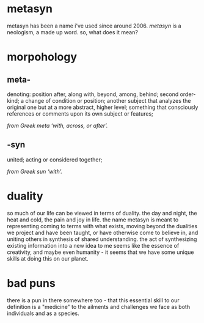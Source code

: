 # metasyn

metasyn has been a name i've used since around 2006. _metasyn_ is a neologism,
a made up word. so, what does it mean?

# morpohology

## meta-

denoting: position after, along with, beyond, among, behind; second
order-kind; a change of condition or position; another subject that
analyzes the original one but at a more abstract, higher level;
something that consciously references or comments upon its own subject
or features;

_from Greek meta ‘with, across, or after’._

## -syn

united; acting or considered together;

_from Greek sun ‘with’._

# duality

so much of our life can be viewed in terms of duality. the day and night,
the heat and cold, the pain and joy in life. the name metasyn is meant to
representing coming to terms with what exists, moving beyond the dualities we
project and have been taught, or have otherwise come to believe in, and uniting
others in synthesis of shared understanding. the act of synthesizing existing
information into a new idea to me seems like the essence of creativity, and
maybe even humanity - it seems that we have some unique skills at doing this on
our planet.

# bad puns

there is a pun in there somewhere too - that this essential skill to our
definition is a "medicine" to the ailments and challenges we face as both
individuals and as a species.
